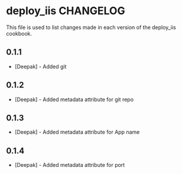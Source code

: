 deploy_iis CHANGELOG
====================

This file is used to list changes made in each version of the deploy_iis cookbook.

0.1.1
-----
- [Deepak] - Added git

0.1.2
-----
- [Deepak] - Added metadata attribute for git repo

0.1.3
-----
- [Deepak] - Added metadata attribute for App name

0.1.4
-----
- [Deepak] - Added metadata attribute for port